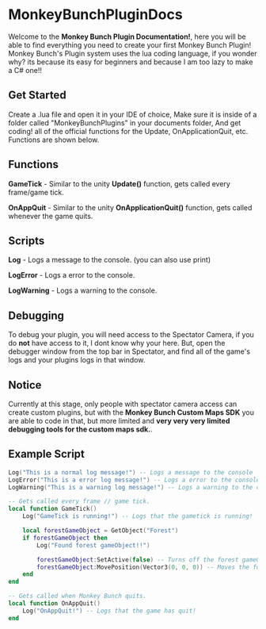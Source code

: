 # MonkeyBunchPluginDocs
Welcome to the **Monkey Bunch Plugin Documentation!**, here you will be able to find everything you need to create your first Monkey Bunch Plugin!
Monkey Bunch's Plugin system uses the lua coding language, if you wonder why? its because its easy for beginners and because I am too lazy to make a C# one!!

## Get Started
Create a .lua file and open it in your IDE of choice, Make sure it is inside of a folder called "MonkeyBunchPlugins" in your documents folder, And get coding! all of the official functions for the Update, OnApplicationQuit, etc. Functions are shown below.

## Functions
**GameTick** - Similar to the unity **Update()** function, gets called every frame/game tick.

**OnAppQuit** - Similar to the unity **OnApplicationQuit()** function, gets called whenever the game quits.

## Scripts
**Log** - Logs a message to the console. (you can also use print)

**LogError** - Logs a error to the console.

**LogWarning** - Logs a warning to the console.

## Debugging
To debug your plugin, you will need access to the Spectator Camera, if you do **not** have access to it, I dont know why your here. But, open the debugger window from the top bar in Spectator, and find all of the game's logs and your plugins logs in that window.

## Notice
Currently at this stage, only people with spectator camera access can create custom plugins, but with the **Monkey Bunch Custom Maps SDK** you are able to code in that, but more limited and **very very very limited debugging tools for the custom maps sdk.**.

## Example Script
```lua
Log("This is a normal log message!") -- Logs a message to the console
LogError("This is a error log message!") -- Logs a error to the console
LogWarning("This is a warning log message!") -- Logs a warning to the console

-- Gets called every frame // game tick.
local function GameTick()
    Log("GameTick is running!") -- Logs that the gametick is running!

    local forestGameObject = GetObject("Forest")
    if forestGameObject then
        Log("Found forest gameObject!!")

        forestGameObject:SetActive(false) -- Turns off the forest gameObject.
        forestGameObject:MovePosition(Vector3(0, 0, 0)) -- Moves the forest's world position to 0, 0, 0
    end
end

-- Gets called when Monkey Bunch quits.
local function OnAppQuit()
    Log("OnAppQuit!") -- Logs that the game has quit!
end
